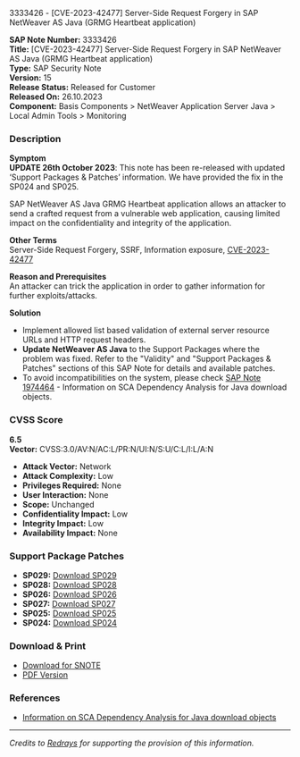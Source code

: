 3333426 - [CVE-2023-42477] Server-Side Request Forgery in SAP NetWeaver AS Java (GRMG Heartbeat application)

**SAP Note Number:** 3333426  
**Title:** [CVE-2023-42477] Server-Side Request Forgery in SAP NetWeaver AS Java (GRMG Heartbeat application)  
**Type:** SAP Security Note  
**Version:** 15  
**Release Status:** Released for Customer  
**Released On:** 26.10.2023  
**Component:** Basis Components > NetWeaver Application Server Java > Local Admin Tools > Monitoring

### **Description**
**Symptom**  
**UPDATE 26th October 2023**: This note has been re-released with updated ‘Support Packages & Patches’ information. We have provided the fix in the SP024 and SP025.

SAP NetWeaver AS Java GRMG Heartbeat application allows an attacker to send a crafted request from a vulnerable web application, causing limited impact on the confidentiality and integrity of the application.

**Other Terms**  
Server-Side Request Forgery, SSRF, Information exposure, [CVE-2023-42477](https://www.cve.org/CVERecord?id=CVE-2023-42477)

**Reason and Prerequisites**  
An attacker can trick the application in order to gather information for further exploits/attacks.

**Solution**  
- Implement allowed list based validation of external server resource URLs and HTTP request headers.
- **Update NetWeaver AS Java** to the Support Packages where the problem was fixed. Refer to the "Validity" and "Support Packages & Patches" sections of this SAP Note for details and available patches.
- To avoid incompatibilities on the system, please check [SAP Note 1974464](https://me.sap.com/notes/1974464) - Information on SCA Dependency Analysis for Java download objects.

### **CVSS Score**
**6.5**  
**Vector:** CVSS:3.0/AV:N/AC:L/PR:N/UI:N/S:U/C:L/I:L/A:N  
- **Attack Vector:** Network  
- **Attack Complexity:** Low  
- **Privileges Required:** None  
- **User Interaction:** None  
- **Scope:** Unchanged  
- **Confidentiality Impact:** Low  
- **Integrity Impact:** Low  
- **Availability Impact:** None

### **Support Package Patches**
- **SP029:** [Download SP029](https://userapps.support.sap.com/sap/support/swdc/notes?cvnr=73554900100200001230&support_package=SP029&patch_level=000000)
- **SP028:** [Download SP028](https://userapps.support.sap.com/sap/support/swdc/notes?cvnr=73554900100200001230&support_package=SP028&patch_level=000000)
- **SP026:** [Download SP026](https://userapps.support.sap.com/sap/support/swdc/notes?cvnr=73554900100200001230&support_package=SP026&patch_level=000004)
- **SP027:** [Download SP027](https://userapps.support.sap.com/sap/support/swdc/notes?cvnr=73554900100200001230&support_package=SP027&patch_level=000002)
- **SP025:** [Download SP025](https://userapps.support.sap.com/sap/support/swdc/notes?cvnr=73554900100200001230&support_package=SP025&patch_level=000008)
- **SP024:** [Download SP024](https://userapps.support.sap.com/sap/support/swdc/notes?cvnr=73554900100200001230&support_package=SP024&patch_level=000009)

### **Download & Print**
- [Download for SNOTE](https://notesdownloads.sap.com/note/0040000001213962023)
- [PDF Version](https://userapps.support.sap.com/sap/support/sfm/notes/print/0003333426?language=en-US&token=6E0B86D65CF8C8570EBAD98B8A6DF21A)

### **References**
- [Information on SCA Dependency Analysis for Java download objects](https://me.sap.com/notes/1974464)

---

*Credits to [Redrays](https://redrays.io) for supporting the provision of this information.*
